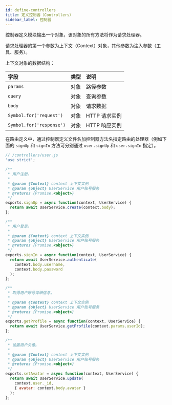 ```yaml
---
id: define-controllers
title: 定义控制器（Controllers）
sidebar_label: 控制器
---
```


控制器定义模块输出一个对象，该对象的所有方法将作为请求处理器。

请求处理器的第一个参数为上下文（Context）对象，其他参数为注入参数（工具、服务）。

上下文对象的数据结构：

|字段|类型|说明|
|:---|:---|:---|
|`params`|对象|路径参数|
|`query`|对象|查询参数|
|`body`|对象|请求数据|
|`Symbol.for('request')`|对象|HTTP 请求实例|
|`Symbol.for('response')`|对象|HTTP 响应实例|

在路由定义中，通过控制器定义文件名加控制器方法名指定路由的处理器（例如下面的 `signUp` 和 `signIn` 方法可分别通过 `user.signUp` 和 `user.signIn` 指定）。

```javascript
// /controllers/user.js
'use strict';

/**
 * 用户注册。
 *
 * @param {Context} context 上下文实例
 * @param {object} UserService 用户账号服务
 * @returns {Promise.<object>}
 */
exports.signUp = async function(context, UserService) {
  return await UserService.create(context.body);
};

/**
 * 用户登录。
 *
 * @param {Context} context 上下文实例
 * @param {object} UserService 用户账号服务
 * @returns {Promise.<object>}
 */
exports.signIn = async function(context, UserService) {
  return await UserService.authenticate(
    context.body.username,
    context.body.password
  );
};

/**
 * 取得用户账号详细信息。
 *
 * @param {Context} context 上下文实例
 * @param {object} UserService 用户账号服务
 * @returns {Promise.<object>}
 */
exports.getProfile = async function(context, UserService) {
  return await UserService.getProfile(context.params.userId);
};

/**
 * 设置用户头像。
 *
 * @param {Context} context 上下文实例
 * @param {object} UserService 用户账号服务
 * @returns {Promise.<object>}
 */
exports.setAvatar = async function(context, UserService) {
  return await UserService.update(
    context.user._id,
    { avatar: context.body.avatar }
  );
};
```
